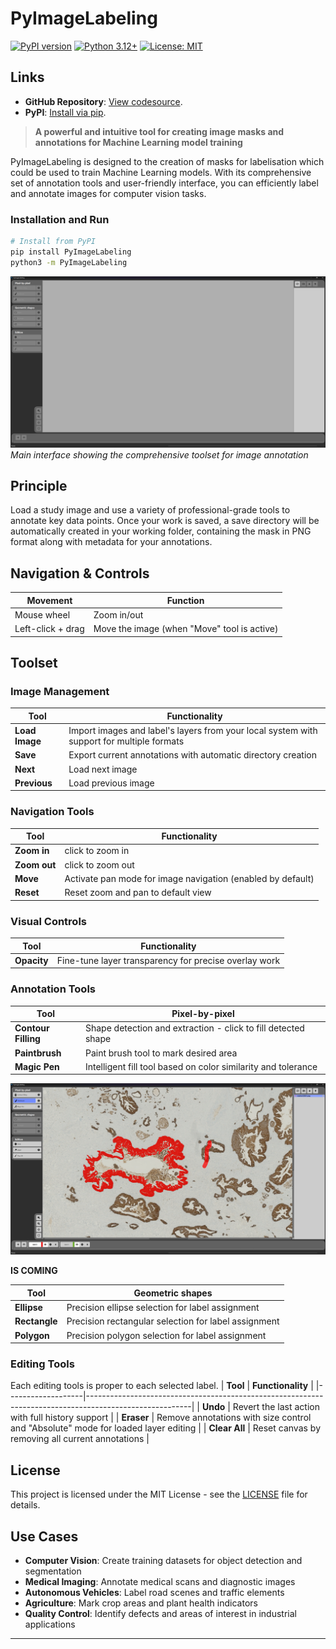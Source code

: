 # PyImageLabeling

[![PyPI version](https://img.shields.io/pypi/v/PyImageLabeling-green.svg)](https://pypi.org/project/PyImageLabeling/)
[![Python 3.12+](https://img.shields.io/badge/python-3.12+-blue.svg)](https://www.python.org/downloads/)
[![License: MIT](https://img.shields.io/badge/License-MIT-yellow.svg)](https://opensource.org/licenses/MIT)


## Links

- **GitHub Repository**: [View codesource](https://github.com/crillab/PyImageLabeling).
- **PyPI**: [Install via pip](https://pypi.org/project/PyImageLabeling/).



> **A powerful and intuitive tool for creating image masks and annotations for Machine Learning model training**

PyImageLabeling is designed to the creation of masks for labelisation which could be used to train Machine Learning models. With its comprehensive set of annotation tools and user-friendly interface, you can efficiently label and annotate images for computer vision tasks.


### Installation and Run

```bash
# Install from PyPI
pip install PyImageLabeling
python3 -m PyImageLabeling
```

![PyImageLabeling Interface](assets/Screenshot.png)
*Main interface showing the comprehensive toolset for image annotation*

## Principle

Load a study image and use a variety of professional-grade tools to annotate key data points. Once your work is saved, a save directory will be automatically created in your working folder, containing the mask in PNG format along with metadata for your annotations.

## Navigation & Controls

| **Movement**      | **Function**                                     |
|-------------------|--------------------------------------------------|
| Mouse wheel       | Zoom in/out                                      |
| Left-click + drag | Move the image (when "Move" tool is active)     |

## Toolset

### **Image Management**
| **Tool**          | **Functionality**                                                                                      |
|-------------------|--------------------------------------------------------------------------------------------------------|
| **Load Image**    | Import images and label's layers from your local system with support for multiple formats              |
| **Save**          | Export current annotations with automatic directory creation                                           |
| **Next**          | Load next image                                                                                        |
| **Previous**      | Load previous image                                                                                    |

### **Navigation Tools**
| **Tool**          | **Functionality**                                                                                      |
|-------------------|--------------------------------------------------------------------------------------------------------|
| **Zoom in**       | click to zoom in                                                                                       |
| **Zoom out**      | click to zoom out                                                                                      |
| **Move**          | Activate pan mode for image navigation (enabled by default)                                            |
| **Reset**         | Reset zoom and pan to default view                                                                     |


### **Visual Controls**
| **Tool**          | **Functionality**                                                                                      |
|-------------------|--------------------------------------------------------------------------------------------------------|
| **Opacity**       | Fine-tune layer transparency for precise overlay work                                                  |

### **Annotation Tools**
| **Tool**             | **Pixel-by-pixel**                                                                                  |
|----------------------|-----------------------------------------------------------------------------------------------------|
| **Contour Filling**  |Shape detection and extraction - click to fill detected shape                                        |
| **Paintbrush**       | Paint brush tool to mark desired area                                                               |
| **Magic Pen**        | Intelligent fill tool based on color similarity and tolerance                                       |

![PyImageLabeling Interface](assets/Creenshot2.png)

**IS COMING**

| **Tool**             | **Geometric shapes**                                                                                |
|----------------------|-----------------------------------------------------------------------------------------------------|
| **Ellipse**          | Precision ellipse selection for label assignment                                                    |
| **Rectangle**        | Precision rectangular selection for label assignment                                                |
| **Polygon**          | Precision polygon selection for label assignment                                                    |

### **Editing Tools**
Each editing tools is proper to each selected label.
| **Tool**          | **Functionality**                                                                                      |
|-------------------|--------------------------------------------------------------------------------------------------------|
| **Undo**          | Revert the last action with full history support                                                       |
| **Eraser**        | Remove annotations with size control and "Absolute" mode for loaded layer editing                      |
| **Clear All**     | Reset canvas by removing all current annotations                                                       |

## License

This project is licensed under the MIT License - see the [LICENSE](LICENSE) file for details.

## Use Cases

- **Computer Vision**: Create training datasets for object detection and segmentation
- **Medical Imaging**: Annotate medical scans and diagnostic images
- **Autonomous Vehicles**: Label road scenes and traffic elements
- **Agriculture**: Mark crop areas and plant health indicators
- **Quality Control**: Identify defects and areas of interest in industrial applications

---
